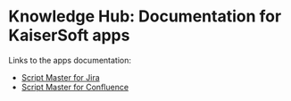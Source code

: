 <!-- ---
title: Welcome to
--- -->

# Knowledge Hub: Documentation for KaiserSoft apps

Links to the apps documentation:

- [Script Master for Jira](docs/script-master/jira/)
- [Script Master for Confluence](docs/script-master/conf/)
